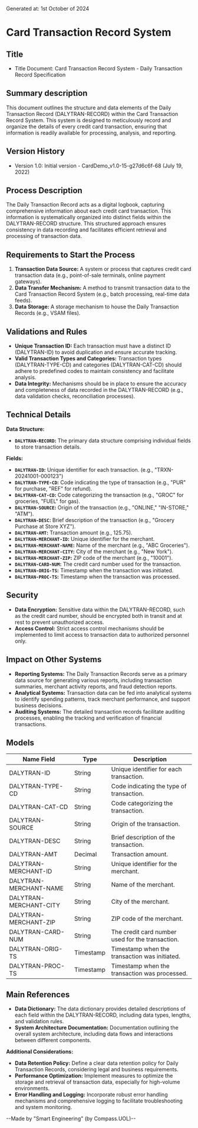 Generated at: 1st October of 2024

# Card Transaction Record System

## Title

- Title Document: Card Transaction Record System - Daily Transaction Record Specification

## Summary description

This document outlines the structure and data elements of the Daily Transaction Record (DALYTRAN-RECORD) within the Card Transaction Record System. This system is designed to meticulously record and organize the details of every credit card transaction, ensuring that information is readily available for processing, analysis, and reporting.

## Version History

- Version 1.0: Initial version - CardDemo_v1.0-15-g27d6c6f-68 (July 19, 2022)

## Process Description

The Daily Transaction Record acts as a digital logbook, capturing comprehensive information about each credit card transaction. This information is systematically organized into distinct fields within the DALYTRAN-RECORD structure. This structured approach ensures consistency in data recording and facilitates efficient retrieval and processing of transaction data.

## Requirements to Start the Process

1. **Transaction Data Source:** A system or process that captures credit card transaction data (e.g., point-of-sale terminals, online payment gateways).
2. **Data Transfer Mechanism:** A method to transmit transaction data to the Card Transaction Record System (e.g., batch processing, real-time data feeds).
3. **Data Storage:** A storage mechanism to house the Daily Transaction Records (e.g., VSAM files).

## Validations and Rules

* **Unique Transaction ID:**  Each transaction must have a distinct ID (DALYTRAN-ID) to avoid duplication and ensure accurate tracking.
* **Valid Transaction Types and Categories:**  Transaction types (DALYTRAN-TYPE-CD) and categories (DALYTRAN-CAT-CD) should adhere to predefined codes to maintain consistency and facilitate analysis.
* **Data Integrity:** Mechanisms should be in place to ensure the accuracy and completeness of data recorded in the DALYTRAN-RECORD (e.g., data validation checks, reconciliation processes).

## Technical Details

**Data Structure:**

* **`DALYTRAN-RECORD`:** The primary data structure comprising individual fields to store transaction details.

**Fields:**

* **`DALYTRAN-ID`:** Unique identifier for each transaction. (e.g., "TRXN-20241001-000123")
* **`DALYTRAN-TYPE-CD`:** Code indicating the type of transaction (e.g., "PUR" for purchase, "REF" for refund).
* **`DALYTRAN-CAT-CD`:** Code categorizing the transaction (e.g., "GROC" for groceries, "FUEL" for gas).
* **`DALYTRAN-SOURCE`:** Origin of the transaction (e.g., "ONLINE," "IN-STORE," "ATM").
* **`DALYTRAN-DESC`:** Brief description of the transaction (e.g., "Grocery Purchase at Store XYZ").
* **`DALYTRAN-AMT`:** Transaction amount (e.g., 125.75).
* **`DALYTRAN-MERCHANT-ID`:** Unique identifier for the merchant.
* **`DALYTRAN-MERCHANT-NAME`:** Name of the merchant (e.g., "ABC Groceries").
* **`DALYTRAN-MERCHANT-CITY`:** City of the merchant (e.g., "New York").
* **`DALYTRAN-MERCHANT-ZIP`:** ZIP code of the merchant (e.g., "10001").
* **`DALYTRAN-CARD-NUM`:** The credit card number used for the transaction.
* **`DALYTRAN-ORIG-TS`:** Timestamp when the transaction was initiated.
* **`DALYTRAN-PROC-TS`:** Timestamp when the transaction was processed.

## Security

* **Data Encryption:** Sensitive data within the DALYTRAN-RECORD, such as the credit card number, should be encrypted both in transit and at rest to prevent unauthorized access.
* **Access Control:** Strict access control mechanisms should be implemented to limit access to transaction data to authorized personnel only.

## Impact on Other Systems

* **Reporting Systems:** The Daily Transaction Records serve as a primary data source for generating various reports, including transaction summaries, merchant activity reports, and fraud detection reports.
* **Analytical Systems:** Transaction data can be fed into analytical systems to identify spending patterns, track merchant performance, and support business decisions.
* **Auditing Systems:** The detailed transaction records facilitate auditing processes, enabling the tracking and verification of financial transactions.

## Models

| Name Field | Type | Description |
|---|---|---|
| DALYTRAN-ID | String | Unique identifier for each transaction. |
| DALYTRAN-TYPE-CD | String | Code indicating the type of transaction. |
| DALYTRAN-CAT-CD | String | Code categorizing the transaction. |
| DALYTRAN-SOURCE | String | Origin of the transaction. |
| DALYTRAN-DESC | String | Brief description of the transaction. |
| DALYTRAN-AMT | Decimal | Transaction amount. |
| DALYTRAN-MERCHANT-ID | String | Unique identifier for the merchant. |
| DALYTRAN-MERCHANT-NAME | String | Name of the merchant. |
| DALYTRAN-MERCHANT-CITY | String | City of the merchant. |
| DALYTRAN-MERCHANT-ZIP | String | ZIP code of the merchant. |
| DALYTRAN-CARD-NUM | String | The credit card number used for the transaction. |
| DALYTRAN-ORIG-TS | Timestamp | Timestamp when the transaction was initiated. |
| DALYTRAN-PROC-TS | Timestamp | Timestamp when the transaction was processed. |

## Main References

* **Data Dictionary:** The data dictionary provides detailed descriptions of each field within the DALYTRAN-RECORD, including data types, lengths, and validation rules.
* **System Architecture Documentation:**  Documentation outlining the overall system architecture, including data flows and interactions between different components.

**Additional Considerations:**

* **Data Retention Policy:** Define a clear data retention policy for Daily Transaction Records, considering legal and business requirements.
* **Performance Optimization:** Implement measures to optimize the storage and retrieval of transaction data, especially for high-volume environments.
* **Error Handling and Logging:**  Incorporate robust error handling mechanisms and comprehensive logging to facilitate troubleshooting and system monitoring.

--Made by "Smart Engineering" (by Compass.UOL)--